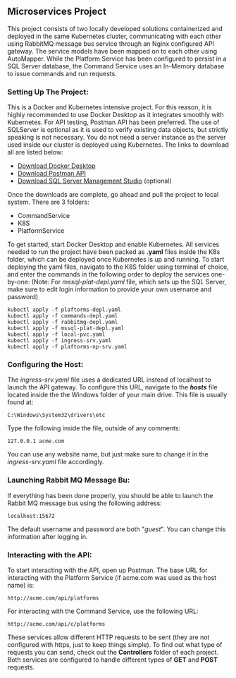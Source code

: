 ## Microservices Project
This project consists of two locally developed solutions containerized and deployed in the same Kubernetes cluster, communicating with each other using RabbitMQ message bus service through an Nginx configured API gateway. The service models have been mapped on to each other using AutoMapper. While the Platform Service has been configured to persist in a SQL Server database, the Command Service uses an In-Memory database to issue commands and run requests.

### Setting Up The Project:
This is a Docker and Kubernetes intensive project. For this reason, it is highly recommended to use Docker Desktop as it integrates smoothly with Kubernetes. For API testing, Postman API has been preferred. The use of SQLServer is optional as it is used to verify existing data objects, but strictly speaking is not necessary. You do not need a server instance as the server used inside our cluster is deployed using Kubernetes. The links to download all are listed below:
- [Download Docker Desktop](https://www.docker.com/products/docker-desktop/)
- [Download Postman API](https://www.postman.com/downloads/)
- [Download SQL Server Management Studio](https://learn.microsoft.com/en-us/sql/ssms/download-sql-server-management-studio-ssms?view=sql-server-ver16) (optional)

Once the downloads are complete, go ahead and pull the project to local system. There are 3 folders:
- CommandService
- K8S
- PlatformService

To get started, start Docker Desktop and enable Kubernetes. All services needed to run the project have been packed as **.yaml** files inside the K8s folder, which can be deployed once Kubernetes is up and running. To start deploying the yaml files, navigate to the K8S folder using terminal of choice, and enter the commands in the following order to deploy the services one-by-one:
(Note: For _mssql-plat-depl.yaml_ file, which sets up the SQL Server, make sure to edit login information to provide your own username and password)
```
kubectl apply -f plaftorms-depl.yaml
kubectl apply -f commands-depl.yaml
kubectl apply -f rabbitmq-depl.yaml
kubectl apply -f mssql-plat-depl.yaml
kubectl apply -f local-pvc.yaml
kubectl apply -f ingress-srv.yaml
kubectl apply -f plaftorms-np-srv.yaml
```


### Configuring the Host:
The _ingress-srv.yaml_ file uses a dedicated URL instead of localhost to launch the API gateway. To configure this URL, navigate to the **_hosts_** file located inside the the Windows folder of your main drive. This file is usually found at:
```
C:\Windows\System32\drivers\etc
```
Type the following inside the file, outside of any comments:
```
127.0.0.1 acme.com
```
You can use any website name, but just make sure to change it in the _ingress-srv.yaml_ file accordingly.

### Launching Rabbit MQ Message Bu:
If everything has been done properly, you should be able to launch the Rabbit MQ message bus using the following address:
```
localhost:15672
```
The default username and password are both "_guest_". You can change this information after logging in.

### Interacting with the API:
To start interacting with the API, open up Postman. The base URL for interacting with the Platform Service (if acme.com was used as the host name) is:
```
http://acme.com/api/platforms
```
For interacting with the Command Service, use the following URL:
```
http://acme.com/api/c/platforms
```
These services allow different HTTP requests to be sent (they are not configured with https, just to keep things simple). To find out what type of requests you can send, check out the **Controllers** folder of each project. Both services are configured to handle different types of **GET** and **POST** requests.
